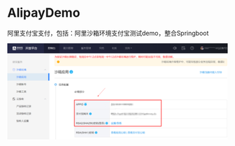 # AlipayDemo
阿里支付宝支付，包括：阿里沙箱环境支付宝测试demo，整合Springboot

![image](https://github.com/wenhuixl/AlipayDemo/blob/master/img/01.png)
